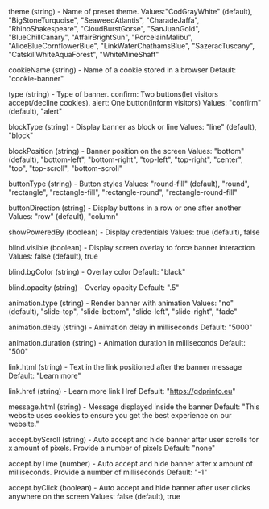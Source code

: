 theme (string) - Name of preset theme. 
Values:"CodGrayWhite" (default), "BigStoneTurquoise", "SeaweedAtlantis", "CharadeJaffa", "RhinoShakespeare", "CloudBurstGorse", "SanJuanGold", "BlueChillCanary", "AffairBrightSun", "PorcelainMalibu", "AliceBlueCornflowerBlue", "LinkWaterChathamsBlue", "SazeracTuscany", "CatskillWhiteAquaForest", "WhiteMineShaft"

cookieName (string) - Name of a cookie stored in a browser 
Default: "cookie-banner"

type (string) - Type of banner. confirm: Two buttons(let visitors accept/decline cookies). alert: One button(inform visitors)
Values: "confirm" (default), "alert"

blockType (string) - Display banner as block or line
Values: "line" (default), "block" 

blockPosition (string) - Banner position on the screen
Values: "bottom" (default), "bottom-left", "bottom-right", "top-left", "top-right", "center", "top", "top-scroll", "bottom-scroll"

buttonType (string) - Button styles
Values: "round-fill" (default), "round", "rectangle", "rectangle-fill", "rectangle-round", "rectangle-round-fill"

buttonDirection (string) - Display buttons in a row or one after another
Values: "row" (default), "column"

showPoweredBy (boolean) - Display credentials
Values: true (default), false

blind.visible (boolean) - Display screen overlay to force banner interaction
Values: false (default), true

blind.bgColor (string) - Overlay color
Default: "black"

blind.opacity (string) - Overlay opacity
Default: ".5"

animation.type (string) - Render banner with animation
Values: "no" (default), "slide-top", "slide-bottom", "slide-left", "slide-right", "fade"

animation.delay (string) - Animation delay in milliseconds
Default: "5000"

animation.duration (string) - Animation duration in milliseconds
Default: "500"

link.html (string) - Text in the link positioned after the banner message
Default: "Learn more"

link.href (string) - Learn more link Href
Default: "https://gdprinfo.eu"

message.html (string) - Message displayed inside the banner 
Default: "This website uses cookies to ensure you get the best experience on our website."

accept.byScroll (string) - Auto accept and hide banner after user scrolls for x amount of pixels. Provide a number of pixels 
Default: "none"

accept.byTime (number) - Auto accept and hide banner after x amount of milliseconds. Provide a number of milliseconds 
Default: "-1"

accept.byClick (boolean) - Auto accept and hide banner after user clicks anywhere on the screen
Values: false (default), true